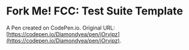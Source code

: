 # Fork Me! FCC: Test Suite Template

A Pen created on CodePen.io. Original URL: [https://codepen.io/Diamondyea/pen/jOrvjpz](https://codepen.io/Diamondyea/pen/jOrvjpz).


